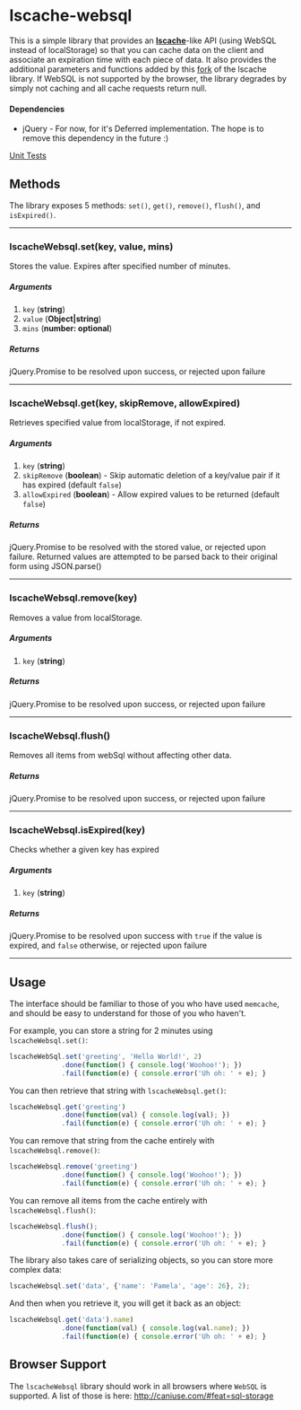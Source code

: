 lscache-websql
===============================
This is a simple library that provides an [**lscache**](https://github.com/pamelafox/lscache)-like API (using WebSQL instead of localStorage) so that you can cache data on the client and associate an expiration time with each piece of data.  It also provides the additional parameters and functions added by this [fork](https://github.com/brophdawg11/lscache) of the lscache library.  If WebSQL is not supported by the browser, the library degrades by simply not caching and all cache requests return null.

#### Dependencies
* jQuery - For now, for it's Deferred implementation.  The hope is to remove this dependency in the future :)

[Unit Tests](https://rawgithub.com/brophdawg11/lscache-websql/master/tests/test.html)

Methods
-------

The library exposes 5 methods: `set()`, `get()`, `remove()`, `flush()`, and `isExpired()`.

* * *

### lscacheWebsql.set(key, value, mins)
Stores the value. Expires after specified number of minutes.
##### Arguments
1. `key` (**string**)
2. `value` (**Object|string**)
3. `mins` (**number: optional**)

##### Returns
jQuery.Promise to be resolved upon success, or rejected upon failure
* * *

### lscacheWebsql.get(key, skipRemove, allowExpired)
Retrieves specified value from localStorage, if not expired.
##### Arguments
1. `key` (**string**)
2. `skipRemove` (**boolean**) - Skip automatic deletion of a key/value pair if it has expired (default `false`)
3. `allowExpired` (**boolean**) - Allow expired values to be returned (default `false`)

##### Returns
jQuery.Promise to be resolved with the stored value, or rejected upon failure.  Returned values are attempted to be parsed back to their original form using JSON.parse()

* * *

### lscacheWebsql.remove(key)
Removes a value from localStorage.
##### Arguments
1. `key` (**string**)

##### Returns
jQuery.Promise to be resolved upon success, or rejected upon failure

* * *

### lscacheWebsql.flush()
Removes all items from webSql without affecting other data.

##### Returns
jQuery.Promise to be resolved upon success, or rejected upon failure

* * *

### lscacheWebsql.isExpired(key)
Checks whether a given key has expired

##### Arguments
1. `key` (**string**)

##### Returns
jQuery.Promise to be resolved upon success with `true` if the value is
expired, and `false` otherwise, or rejected upon failure

* * *

Usage
-------

The interface should be familiar to those of you who have used `memcache`, and should be easy to understand for those of you who haven't.

For example, you can store a string for 2 minutes using `lscacheWebsql.set()`:

```js
lscacheWebSql.set('greeting', 'Hello World!', 2)
             .done(function() { console.log('Woohoo!'); })
             .fail(function(e) { console.error('Uh oh: ' + e); }
```

You can then retrieve that string with `lscacheWebsql.get()`:

```js
lscacheWebsql.get('greeting')
             .done(function(val) { console.log(val); })
             .fail(function(e) { console.error('Uh oh: ' + e); }
```

You can remove that string from the cache entirely with `lscacheWebsql.remove()`:

```js
lscacheWebsql.remove('greeting')
             .done(function() { console.log('Woohoo!'); })
             .fail(function(e) { console.error('Uh oh: ' + e); }
```

You can remove all items from the cache entirely with `lscacheWebsql.flush()`:

```js
lscacheWebsql.flush();
             .done(function() { console.log('Woohoo!'); })
             .fail(function(e) { console.error('Uh oh: ' + e); }
```

The library also takes care of serializing objects, so you can store more complex data:

```js
lscacheWebsql.set('data', {'name': 'Pamela', 'age': 26}, 2);
```

And then when you retrieve it, you will get it back as an object:

```js
lscacheWebsql.get('data').name)
             .done(function(val) { console.log(val.name); })
             .fail(function(e) { console.error('Uh oh: ' + e); }
```

Browser Support
----------------

The `lscacheWebsql` library should work in all browsers where `WebSQL` is supported.
A list of those is here:
http://caniuse.com/#feat=sql-storage

